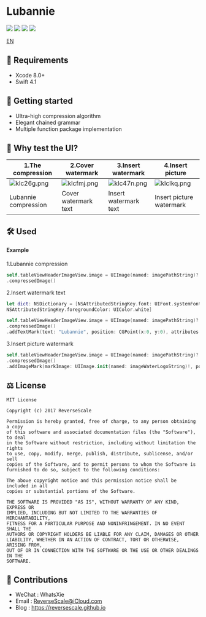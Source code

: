 # Lubannie

![](https://img.shields.io/badge/platform-iOS-red.svg) ![](https://img.shields.io/badge/language-Swift-orange.svg) ![](https://img.shields.io/badge/download-16.8MB-blue.svg) ![](https://img.shields.io/badge/license-MIT%20License-brightgreen.svg)

[EN](#Requirements) 


## 🤖 Requirements

* Xcode 8.0+
* Swift 4.1


## 🚀 Getting started
* Ultra-high compression algorithm
* Elegant chained grammar
* Multiple function package implementation

## 🎨 Why test the UI?

|1.The compression |2.Cover watermark |3.Insert watermark |4.Insert picture |
| ------------- | ------------- | ------------- | ------------- |
| ![klc26g.png](https://s2.ax1x.com/2019/01/30/klc26g.png) | ![klcfmj.png](https://s2.ax1x.com/2019/01/30/klcfmj.png) | ![klc47n.png](https://s2.ax1x.com/2019/01/30/klc47n.png) | ![klcIkq.png](https://s2.ax1x.com/2019/01/30/klcIkq.png) |
| Lubannie compression | Cover watermark text | Insert watermark text | Insert picture watermark |


## 🛠 Used

#### Example

1.Lubannie compression

```Swift
self.tableViewHeaderImageView.image = UIImage(named: imagePathString)?
.compressedImage()
```

2.Insert watermark text 

```Swift
let dict: NSDictionary = [NSAttributedStringKey.font: UIFont.systemFont(ofSize: 200),
NSAttributedStringKey.foregroundColor: UIColor.white]

self.tableViewHeaderImageView.image = UIImage(named: imagePathString)?
.compressedImage()
.addTextMark(text: "Lubannie", position: CGPoint(x:0, y:0), attributes: dict)
```

3.Insert picture watermark

```Swift
self.tableViewHeaderImageView.image = UIImage(named: imagePathString)?
.compressedImage()
.addImageMark(markImage: UIImage.init(named: imageWaterLogoString)!, position: CGRect.init(x: 0, y: 0, width: 800, height: 400))
```


## ⚖ License

```
MIT License

Copyright (c) 2017 ReverseScale

Permission is hereby granted, free of charge, to any person obtaining a copy
of this software and associated documentation files (the "Software"), to deal
in the Software without restriction, including without limitation the rights
to use, copy, modify, merge, publish, distribute, sublicense, and/or sell
copies of the Software, and to permit persons to whom the Software is
furnished to do so, subject to the following conditions:

The above copyright notice and this permission notice shall be included in all
copies or substantial portions of the Software.

THE SOFTWARE IS PROVIDED "AS IS", WITHOUT WARRANTY OF ANY KIND, EXPRESS OR
IMPLIED, INCLUDING BUT NOT LIMITED TO THE WARRANTIES OF MERCHANTABILITY,
FITNESS FOR A PARTICULAR PURPOSE AND NONINFRINGEMENT. IN NO EVENT SHALL THE
AUTHORS OR COPYRIGHT HOLDERS BE LIABLE FOR ANY CLAIM, DAMAGES OR OTHER
LIABILITY, WHETHER IN AN ACTION OF CONTRACT, TORT OR OTHERWISE, ARISING FROM,
OUT OF OR IN CONNECTION WITH THE SOFTWARE OR THE USE OR OTHER DEALINGS IN THE
SOFTWARE.
```

## 😬 Contributions

* WeChat : WhatsXie
* Email : ReverseScale@iCloud.com
* Blog : https://reversescale.github.io
